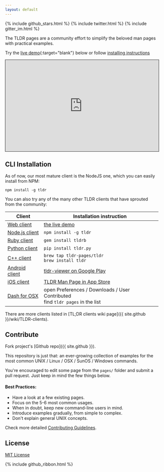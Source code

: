 ```yaml
---
layout: default
---
```


<p class="widgets">
  {% include github_stars.html %}
  {% include twitter.html %}
  {% include gitter_im.html %}
</p>

The TLDR pages are a community effort to simplify the beloved man pages with practical examples. 

Try the [live demo](https://ostera.github.io/tldr.jsx){:target="blank"} below or follow [installing instructions](#cli-installation) 

<iframe src="https://ostera.github.io/tldr.jsx"
        width="100%"
        height="300px"
        style="border: 1px solid"
  ></iframe>

## CLI Installation

As of now, our most mature client is the NodeJS one, which you can easily install from NPM:

~~~
npm install -g tldr
~~~

You can also try any of the many other TLDR clients that have sprouted from the community:

Client | Installation instruction
-------|-------------------------
[Web client](https://github.com/ostera/tldr.jsx) | [the live demo](https://ostera.github.io/tldr.jsx)
[Node.js client](https://github.com/tldr-pages/tldr-node-client) | ```npm install -g tldr```
[Ruby client](https://github.com/YellowApple/tldrb) | ```gem install tldrb```
[Python client](https://github.com/lord63/tldr.py) | ```pip install tldr.py```
[C++ client](https://github.com/tldr-pages/tldr-cpp-client) | ```brew tap tldr-pages/tldr``` <br> ```brew install tldr```
[Android client](https://github.com/gianasista/tldr-viewer) | [tldr-viewer on Google Play](https://play.google.com/store/apps/details?id=de.gianasista.tldr_viewer)
[iOS client](https://github.com/freesuraj/TLDR) | [TLDR Man Page in App Store](https://appsto.re/sg/IQ0-_.i)
[Dash for OSX](https://github.com/Moddus/tldr-python-dash-docset) | open Preferences / Downloads / User Contributed <br> find `tldr pages` in the list

There are more clients listed in [TL;DR clients wiki page]({{ site.github }}/wiki/TLDR-clients).

## Contribute

Fork project's [Github repo]({{ site.github }}).

This repository is just that: an ever-growing collection of examples for the most common UNIX / Linux / OSX / SunOS / Windows commands.

You're encouraged to edit some page from the `pages/` folder and submit a pull request. Just keep in mind the few things below.

#### Best Practices:

- Have a look at a few existing pages.
- Focus on the 5-6 most common usages.
- When in doubt, keep new command-line users in mind.
- Introduce examples gradually, from simple to complex.
- Don't explain general UNIX concepts.

Check more detailed [Contributing Guidelines]({{site.github}}/blob/master/CONTRIBUTING.md).


## License

[MIT License]({{site.github}}/blob/master/LICENSE.md)

{% include github_ribbon.html %}

